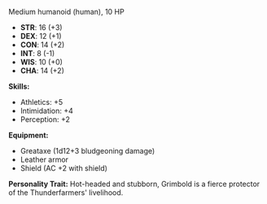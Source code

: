 Medium humanoid (human), 10 HP

- **STR**: 16 (+3)
- **DEX**: 12 (+1)
- **CON**: 14 (+2)
- **INT**: 8 (-1)
- **WIS**: 10 (+0)
- **CHA**: 14 (+2)

**Skills:**

- Athletics: +5
- Intimidation: +4
- Perception: +2

**Equipment:**

- Greataxe (1d12+3 bludgeoning damage)
- Leather armor
- Shield (AC +2 with shield)

**Personality Trait:** Hot-headed and stubborn, Grimbold is a fierce protector of the Thunderfarmers' livelihood.